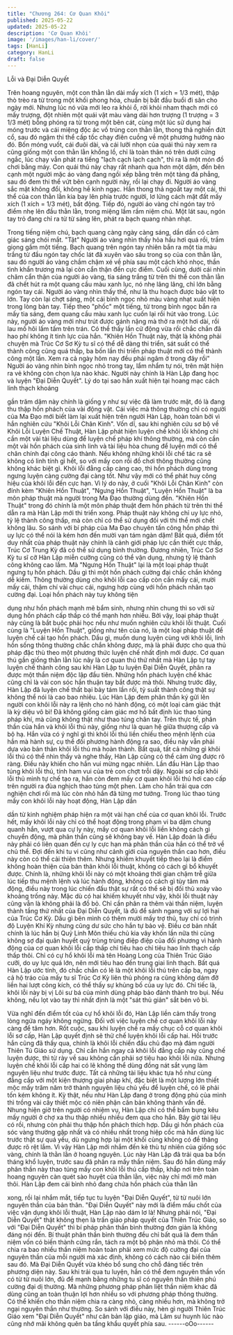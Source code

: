 ```yaml
---
title: "Chương 264: Cơ Quan Khôi"
published: 2025-05-22
updated: 2025-05-22
description: 'Cơ Quan Khôi'
image: '/images/han-li/cover/'
tags: [HanLi]
category: HanLi
draft: false
---
```


Lỗi và Đại Diễn Quyết

Trên hoang nguyên, một con thằn lằn dài mấy xích (1 xích = 1/3
mét), thập thò trèo ra từ trong một khối phong hóa, chuẩn bị bắt
đầu buổi đi săn cho ngày mới.
Nhưng lúc nó vừa mới leo ra khỏi ổ, rời khỏi nham thạch mới có
mấy trượng, đột nhiên một quái vật màu vàng dài hơn trượng (1
trượng = 3 1/3 mét) bỗng phóng ra từ trong một bên cát, cùng một
lúc sử dụng hai móng trước và cái miệng độc ác vồ trúng con
thằn lằn, thong thả nghiến đứt cổ, sau đó ngậm thi thể cấp tốc
chạy điên cuồng về một phương hướng nào đó.
Bốn móng vuốt, cái đuôi dài, và cái lưỡi nhọn của quái thú này
xem ra cũng giống một con thằn lằn khổng lồ, chỉ là toàn thân nó
trên dưới cứng ngắc, lúc chạy vẫn phát ra tiếng "lạch cạch lạch
cạch", thì ra là một món đồ chơi bằng máy.
Con quái thú này chạy rất nhanh qua hơn một dặm, đến bên cạnh
một người mặc áo vàng đang ngồi xếp bằng trên một tảng đá
phẳng, sau đó đem thi thể vứt bên cạnh người này, rồi lại chạy đi.
Người áo vàng sắc mặt không đổi, không hề kinh ngạc.
Hắn thong thả ngoắt tay một cái, thi thể của con thằn lằn kia bay
lên phía trước người, lơ lửng cách mặt đất mấy xích (1 xích = 1/3
mét), bất động.
Tiếp đó, người áo vàng chỉ ngón tay trỏ điểm nhẹ lên đầu thằn
lằn, trong miệng lầm rầm niệm chú.
Một lát sau, ngón tay trỏ đang chỉ ra từ từ sáng lên, phát ra bạch
quang nhàn nhạt.

Trong tiếng niệm chú, bạch quang càng ngày càng sáng, dần dần
có cảm giác sáng chói mắt.
"Tật"
Người áo vàng nhìn thấy hỏa hầu hơi quá rồi, trầm giọng gầm
một tiếng.
Bạch quang trên ngón tay nhiên bắn ra một tia màu trắng từ đầu
ngón tay chốc lát đã xuyên vào sâu trong sọ của con thằn lằn, sau
đó người áo vàng chầm chậm xé về phía sau một cách khó nhọc,
thần tình khẩn trương mà lại còn cẩn thận đến cực điểm.
Cuối cùng, dưới cái nhìn chăm cẩn thận của người áo vàng, tia
sáng trắng từ trên thi thể con thằn lằn đã chết hút ra một quang
cầu màu xanh lục, nó nhẹ lâng lâng, chỉ lớn bằng ngón tay cái.
Người áo vàng nhìn thấy thế, như là thu hoạch được bảo vật to
lớn.
Tay còn lại chợt sáng, một cái bình ngọc nhỏ màu vàng nhạt xuất
hiện trong lòng bàn tay. Tiếp theo "phốc" một tiếng, từ trong bình
ngọc bắn ra mấy tia sáng, đem quang cầu màu xanh lục cuốn lại
rồi hút vào trong.
Lúc này, người áo vàng mới như trút được gánh nặng mà thở ra
một hơi dài, rồi lau mồ hôi lấm tấm trên trán. Có thể thấy lần cử
động vừa rồi chắc chắn đã hao phí không ít tinh lực của hắn.
"Khiên Hồn Thuật này, thật là không phải chuyện mà Trúc Cơ Sơ
Kỳ tu sĩ có thể dễ dàng thi triển, sát suất có thể thành công cũng
quá thấp, ba bốn lần thi triển pháp thuật mới có thể thành công
một lần. Xem ra cả ngày hôm nay đều phải ngâm ở trong đây rồi"
Người áo vàng nhìn bình ngọc nhỏ trong tay, lẩm nhẩm tự nói,
trên mặt hiện ra vẻ không còn chọn lựa nào khác.
Người này chính là Hàn Lập đang học và luyện "Đại Diễn Quyết".
Lý do tại sao hắn xuất hiện tại hoang mạc cách linh thạch khoáng

gần trăm dặm này chính là giống y như sự việc đã làm trước mặt,
đó là đang thu thập hồn phách của vài động vật. Cái việc mà
thông thường chỉ có người của Ma Đạo mới biết làm lại xuất hiện
trên người Hàn Lập, hoàn toàn bởi vì hắn nghiên cứu "Khôi Lỗi
Chân Kinh".
Vốn dĩ, sau khi nghiên cứu sơ bộ về Khôi Lỗi Luyện Chế Thuật,
Hàn Lập phát hiện luyện chế khôi lỗi không chỉ cần một vài tài liệu
dùng để luyện chế pháp khí thông thường, mà còn cần một vài
hồn phách của sinh linh và tài liệu hòa chung để luyện mới có thể
chân chính đại công cáo thành. Nếu không những khôi lỗi chế tác
ra sẽ không có linh tính gì hết, so với mấy con rối đồ chơi thông
thường cũng không khác biệt gì.
Khôi lỗi đẳng cấp càng cao, thì hồn phách dùng trong ngưng
luyện càng cường đại càng tốt. Như vậy mới có thể phát huy
công hiệu của khôi lỗi đến cực hạn. Vì lý do này, ở cuối "Khôi Lỗi
Chân Kinh" còn đính kèm "Khiên Hồn Thuật", "Ngưng Hồn Thuật",
"Luyện Hồn Thuật" là ba môn pháp thuật mà người trong Ma Đạo
thường dùng đến.
"Khiên Hồn Thuật" trong đó chính là một môn pháp thuật đem hồn
phách từ trên thi thể dẫn ra mà Hàn Lập mới thi triển xong.
Pháp thuật này không chỉ uy lực nhỏ, tỷ lệ thành công thấp, mà
còn chỉ có thể sử dụng đối với thi thể mới chết không lâu. So
sánh với bí pháp của Ma Đạo chuyên tấn công hồn pháp thì uy
lực có thể nói là kém hơn đến mười vạn tám ngàn dặm!
Bất quá, điểm tốt duy nhất của pháp thuật này chính là cảnh giới
pháp lực cần thiết cực thấp, Trúc Cơ Trung Kỳ đã có thể sử dụng
bình thường. Đương nhiên, Trúc Cơ Sơ Kỳ tu sĩ cỡ Hàn Lập miễn
cưỡng cũng có thể vận dụng, nhưng tỷ lệ thành công không cao
lắm.
Mà "Ngưng Hồn Thuật" lại là một loại pháp thuật ngưng tụ hồn
phách. Dầu gì thì một hồn phách cường đại chắc chắn không dễ
kiếm. Thông thường dùng cho khôi lỗi cao cấp còn cần mấy cái,
mười mấy cái, thậm chí vài chục cái, ngưng hợp cùng với hồn
phách nhân tạo cường đại. Loại hồn phách này tuy không tiện

dụng như hồn phách mạnh mẽ bẩm sinh, nhưng nhìn chung thì
so với sử dụng hồn phách cấp thấp có thể mạnh hơn nhiều. Bởi
vậy, loại pháp thuật này cũng là bắt buộc phải học nếu như muốn
nghiên cứu khôi lỗi thuật.
Cuối cùng là "Luyện Hồn Thuật", giống như tên của nó, là một loại
pháp thuật để luyện chế cải tạo hồn phách. Dầu gì, muốn dung
luyện cùng với khôi lỗi, linh hồn sống thông thường chắc chắn
không được, mà là phải được cho qua thủ pháp đặc thù theo một
phương thức luyện chế nhất định mới được.
Cơ quan thú gần giống thằn lằn lúc nãy là cơ quan thú thứ nhất
mà Hàn Lập tự tay luyện chế thành công sau khi Hàn Lập tu luyện
Đại Diễn Quyết, phân ra được một thần niệm độc lập đầu tiên.
Những hồn phách luyện chế khác cũng chỉ là vài con sóc hắn
thuận tay bắt được mà thôi.
Nhưng trước đây, Hàn Lập đã luyện chế thất bại bảy tám lần rồi,
tỷ suất thành công thật sự không thể nói là cao bao nhiêu.
Lúc Hàn Lập đem phân thần ký gửi lên người con khôi lỗi này ra
lệnh cho nó hành động, có một loại cảm giác thật là kỳ diệu vô bì!
Đã không giống cảm giác mơ hồ bất định lúc thao túng pháp khí,
mà cũng không thật như thao túng chân tay.
Trên thực tế, phân thần của hắn và khôi lỗi thú này, giống như là
quan hệ giữa thượng cấp và bộ hạ. Hắn vừa có ý nghĩ gì thì khôi
lỗi thú liền chíếu theo mệnh lệnh của hắn mà hành sự, cụ thể đối
phương hành động ra sao, điều này vẫn phải dựa vào bản thân
khôi lỗi thú mà hoàn thành. Bất quá, tất cả những gì khôi lỗi thú
có thể nhìn thấy và nghe thấy, Hàn Lập cũng có thể cảm ứng
được rõ ràng. Điều này khiến cho hắn vui mừng ngạc nhiên.
Lần đầu Hàn Lập thao túng khôi lỗi thú, tính ham vui của trẻ con
chợt trỗi dậy. Ngoài sơ cấp khôi lỗi thủ mình tự chế tạo ra, hắn
còn đem mấy cơ quan khôi lỗi thú hơi cao cấp trên người ra đùa
nghịch thao túng một phen. Làm cho hắn trải qua cơn nghiện chơi
rối mà lúc còn nhỏ hắn đã từng mơ tưởng.
Trong lúc thao túng mấy con khôi lỗi này hoạt động, Hàn Lập dần

dần từ kinh nghiệm pháp hiện ra một vài hạn chế của cơ quan
khôi lỗi.
Trước hết, mấy khôi lỗi này chỉ có thể hoạt động trong phạm vi ba
dặm chung quanh hắn, vượt qua cự ly này, mấy cơ quan khôi lỗi
liền không cách gì chuyển động, mà phân thần cũng sẽ không
bay về. Hàn Lập đoán là điều này phải có liên quan đến cự ly cực
hạn mà phân thần của hắn có thể trở về chủ thể. Đợi đến khi tu vi
cũng như cảnh giới của nguyên thần cao hơn, điều này còn có
thể cải thiện thêm.
Nhưng khiếm khuyết tiếp theo lại là điểm không hoàn thiện của
bản thân khôi lỗi thuật, không có cách gì bổ khuyết được. Chính
là, những khôi lỗi này có một khoảng thời gian chậm trễ giữa lúc
tiếp thu mệnh lệnh và lúc hành động, không có cách gì tùy tâm
mà động, điều này trong lúc chiến đấu thật sự rất có thể sẽ bị đối
thủ xoáy vào khoảng trống này.
Mặc dù có hai khiếm khuyết như vậy, khôi lỗi thuật này cũng vẫn
là không phải là đồ bỏ. Chỉ cần phân ra thêm vài thần niệm, luyện
thành tầng thứ nhất của Đại Diễn Quyết, là đủ để sánh ngang với
sự lợi hại của Trúc Cơ Kỳ. Dầu gì bên mình có thêm mười mấy
trợ thủ, tuy chỉ có trình độ Luyện Khí Kỳ nhưng cũng dư sức cho
hắn tự bảo vệ.
Điều cơ bản nhất chính là lúc hắn bị Quỷ Linh Môn thiếu chủ kia
vây khốn lần nữa thì cũng không sợ đại quân huyết quỷ trùng
trùng điệp điệp của đối phương vì hành động của cơ quan khôi lỗi
cấp thấp chỉ tiêu hao chỉ tiêu hao linh thạch cấp thấp thôi.
Chỉ có cự hổ khôi lỗi mà tên Hoàng Long của Thiên Trúc Giáo
cưỡi, do uy lực quá lớn, nên mới tiêu hao đến trung giai linh
thạch. Bất quá Hàn Lập ước tính, đó chắc chắn có lẽ là một khôi
lỗi thú trên cấp ba, ngay cả hộ tráo của mấy tu sĩ Trúc Cơ Kỳ liên
thủ phóng ra cũng không dám đỡ liền hai lượt công kích, có thể
thấy sự khủng bố của uy lực đó.
Chỉ tiếc là, khôi lỗi này bị vị Lôi sư bá của mình dùng pháp bảo
đánh thành tro bụi. Nếu không, nếu lọt vào tay thì nhất định là một
"sát thủ giản" sắt bén vô bì.

Vừa nghĩ đến điểm tốt của cự hổ khôi lỗi đó, Hàn Lập liền cảm
thấy trong lòng ngứa ngáy không ngừng. Đối với việc luyện chế
cơ quan khôi lỗi này càng để tâm hơn.
Rốt cuộc, sau khi luyện chế ra mấy chục cỗ cơ quan khôi lỗi sơ
cấp, Hàn Lập quyết định sẽ thử chế luyện khôi lỗi cấp hai. Hồi
trước hắn cũng đã thấy qua, chính là khôi lỗi chiến đấu chủ đạo
mà đám người Thiên Tú Giáo sử dụng. Chỉ cần hắn ngay cả khôi
lỗi đẳng cấp này cũng chế luyện được, thì từ rày về sau không
cần phải sợ tiêu hao khôi lỗi nữa.
Nhưng luyện chế khôi lỗi cấp hai có lẽ không thể dùng đồng nát
sắt vụng làm nguyên liệu như trước được. Tất cả những tài liệu
khác tựa hồ như cùng đẳng cấp với một kiện thượng giai pháp
khí, đặc biệt là một lượng lớn thiết mộc mấy trăm năm trở thành
nguyên liệu chủ yếu để luyện chế, có lẽ phải tốn kém không ít.
Kỳ thật, nếu như Hàn Lập đang ở trong động phủ của mình thì
trồng vài cây thiết mộc có niên phận căn bản không thành vấn đề.
Nhung hiện giờ trên người có nhiệm vụ, Hàn Lập chỉ có thể bấm
bụng kêu mấy người ở chợ xa thu thập nhiều nhiều đem qua cho
hắn.
Bây giờ tài liệu có rồi, nhưng còn phải thu thập hồn phách thích
hợp. Dầu gì hồn phách của sóc vàng thường gặp nhất và có
nhiều nhất trong hiệp cốc mà hắn dùng lúc trước thật sự quá yếu,
dù ngưng hợp lại một khối cùng không có đề thăng được rõ rệt
lắm.
Vì vậy Hàn Lập mới nhắm đến kẻ thù tự nhiên của giống sóc
vàng, chính là thằn lằn ở hoang nguyên.
Lúc này Hàn Lập đã trải qua ba bốn tháng khổ luyện, trước sau
đã phân ra mấy thần niệm. Sau đó hắn dùng mấy phân thần này
thao túng mấy con khôi lỗi thú cấp thấp, khắp nơi trên toàn hoang
nguyên càn quét sào huyệt của thằn lằn, việc này chỉ mới mở
màn thôi.
Hàn Lập đem cái bình nhỏ đang chứa hồn phách của thằn lằn

xong, rồi lại nhắm mắt, tiếp tục tu luyện "Đại Diễn Quyết", từ từ
nuôi lớn nguyên thần của bản thân.
"Đại Diễn Quyết" này mới là điểm mấu chốt của việc vận dụng
khôi lỗi thuật, Hàn Lập nào dám lơ là!
Nhưng phải nói, "Đại Diễn Quyết" thật không thẹn là trấn giáo
pháp quyết của Thiên Trúc Giáo, so với "Đại Diễn Quyết" thì bí
pháp phân thần bình thường đơn giản là không đáng nói đến.
Bí thuật phân thần bình thường đều chỉ bất quá là đem thần niệm
vốn có biến thành cứng rắn, tách ra một bộ phận nhỏ mà thôi. Có
thể chia ra bao nhiều thần niệm hoàn toàn phải xem mức độ
cường đại của nguyên thần của mỗi người mà xác định, không có
cách nào cải biến thêm sau đó.
Mà Đại Diễn Quyết vừa khéo bổ sung cho chỗ đáng tiếc trên
phương diện này. Sau khi trải qua tu luyện, hắn có thể đem
nguyên thần vốn có từ từ nuôi lớn, đủ để mạnh bằng những tu sĩ
có nguyên thần thiên phú cường đại dị thường. Mà những
phương pháp phân liệt thần niệm khác đã dùng cũng an toàn
thuận lợi hơn nhiều so với phương pháp thông thường. Có thể
khiến cho thần niệm chia ra càng nhỏ, càng nhiều hơn, mà không
trở ngại nguyên thần như thường.
So sánh với điều này, hèn gì người Thiên Trúc Giáo xem "Đại
Diễn Quyết" như căn bản lập giáo, mà Lâm sư huynh lúc nào
cũng nhớ mãi không quên ba tầng khẩu quyết phía sau.
------oOo------
